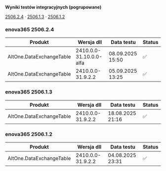 **Wyniki testów integracyjnych (pogrupowane)**

[2506.2.4](#enova365-250624) · [2506.1.3](#enova365-250613) · [2506.1.2](#enova365-250612)

### enova365 2506.2.4

| Produkt                  | Wersja dll              | Data testu       | Status |
|--------------------------|-------------------------|------------------|--------|
| AltOne.DataExchangeTable | 2410.0.0-31.10.0.0-alfa | 08.09.2025 15:50 | ✅      |
| AltOne.DataExchangeTable | 2410.0.0-31.9.2.2       | 05.09.2025 13:25 | ✅      |

### enova365 2506.1.3

| Produkt                  | Wersja dll        | Data testu       | Status |
|--------------------------|-------------------|------------------|--------|
| AltOne.DataExchangeTable | 2410.0.0-31.9.2.2 | 18.08.2025 21:16 | ✅      |

### enova365 2506.1.2

| Produkt                  | Wersja dll        | Data testu       | Status |
|--------------------------|-------------------|------------------|--------|
| AltOne.DataExchangeTable | 2410.0.0-31.9.2.2 | 04.08.2025 23:31 | ✅      |

